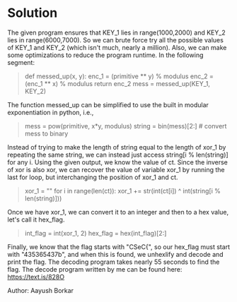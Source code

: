 # Solution
The given program ensures that KEY_1 lies in range(1000,2000) and KEY_2 lies in range(6000,7000). So we can brute force try all the possible values of KEY_1 and KEY_2 (which isn't much, nearly a million). Also, we can make some optimizations to reduce the program runtime. In the following segment:

>def messed_up(x, y):
>    enc_1 = (primitive ** y) % modulus
>    enc_2 = (enc_1 ** x) % modulus
>    return enc_2
>mess = messed_up(KEY_1, KEY_2)

The function messed_up can be simplified to use the built in modular exponentiation in python, i.e., 

>mess = pow(primitive, x*y, modulus)
>string = bin(mess)[2:] # convert mess to binary

Instead of trying to make the length of string equal to the length of xor_1 by repeating the same string, we can instead just access string[i % len(string)] for any i. Using the given output, we know the value of ct. Since the inverse of xor is also xor, we can recover the value of variable xor_1 by running the last for loop, but interchanging the position of xor_1 and ct.

>xor_1 = ""
>for i in range(len(ct)):
>            xor_1 += str(int(ct[i]) ^ int(string[i % len(string)]))

Once we have xor_1, we can convert it to an integer and then to a hex value, let's call it hex_flag.

>int_flag = int(xor_1, 2)
>hex_flag = hex(int_flag)[2:]

Finally, we know that the flag starts with "CSeC{", so our hex_flag must start with "435365437b", and when this is found, we unhexlify and decode and print the flag. The decoding program takes nearly 55 seconds to find the flag.
The decode program written by me can be found here: https://text.is/828O

Author: Aayush Borkar
